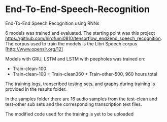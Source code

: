 # End-To-End-Speech-Recognition
End-To-End Speech Recognition using RNNs

6 models was trained and evaluated. The starting point was this project https://github.com/hirofumi0810/tensorflow_end2end_speech_recognition. The corpus used to train the models is the Libri Speech corpus [http://www.openslr.org/12]

Models with GRU, LSTM and LSTM with peepholes was trained on:
- Train-clean-100
- Train-clean-100 + Train-clean360 + Train-other-500, 960 hours total

The training logs, transcribed testing sets, and graphs during training is provided in the results folder.

In the samples folder there are 16 audio samples from the test-clean and test-other sub sets and the corresponding transcription text files.

The modified code used for the training is yet to be uploaded
